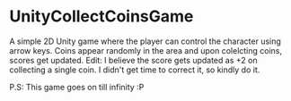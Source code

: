 # UnityCollectCoinsGame

A simple 2D Unity game where the player can control the character using arrow keys. Coins appear randomly in the area and upon colelcting coins, scores get updated.
Edit: I believe the score gets updated as +2 on collecting a single coin. I didn't get time to correct it, so kindly do it. 

P.S: This game goes on till infinity :P
